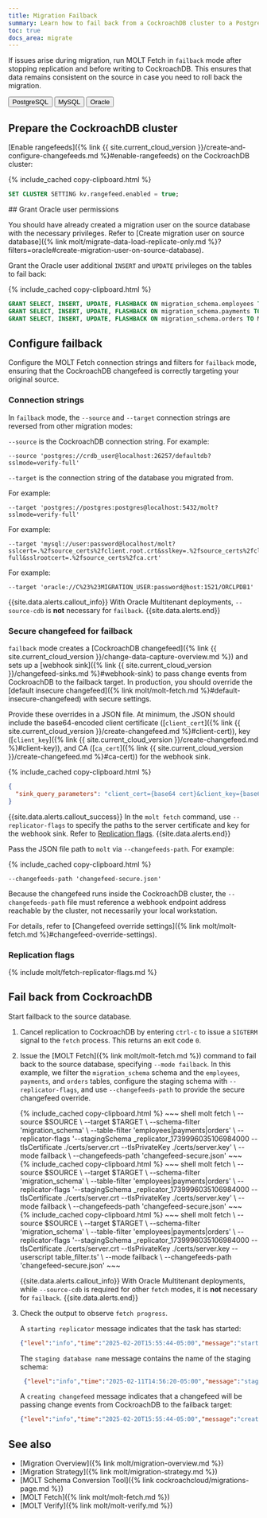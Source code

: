 ```yaml
---
title: Migration Failback
summary: Learn how to fail back from a CockroachDB cluster to a PostgreSQL or MySQL database.
toc: true
docs_area: migrate
---
```


If issues arise during migration, run MOLT Fetch in `failback` mode after stopping replication and before writing to CockroachDB. This ensures that data remains consistent on the source in case you need to roll back the migration.

<div class="filters filters-big clearfix">
    <button class="filter-button" data-scope="postgres">PostgreSQL</button>
    <button class="filter-button" data-scope="mysql">MySQL</button>
    <button class="filter-button" data-scope="oracle">Oracle</button>
</div>

## Prepare the CockroachDB cluster

[Enable rangefeeds]({% link {{ site.current_cloud_version }}/create-and-configure-changefeeds.md %}#enable-rangefeeds) on the CockroachDB cluster:

{% include_cached copy-clipboard.html %}
~~~ sql
SET CLUSTER SETTING kv.rangefeed.enabled = true;
~~~

<section class="filter-content" markdown="1" data-scope="oracle">
## Grant Oracle user permissions

You should have already created a migration user on the source database with the necessary privileges. Refer to [Create migration user on source database]({% link molt/migrate-data-load-replicate-only.md %}?filters=oracle#create-migration-user-on-source-database).

Grant the Oracle user additional `INSERT` and `UPDATE` privileges on the tables to fail back:

{% include_cached copy-clipboard.html %}
~~~ sql
GRANT SELECT, INSERT, UPDATE, FLASHBACK ON migration_schema.employees TO MIGRATION_USER;
GRANT SELECT, INSERT, UPDATE, FLASHBACK ON migration_schema.payments TO MIGRATION_USER;
GRANT SELECT, INSERT, UPDATE, FLASHBACK ON migration_schema.orders TO MIGRATION_USER;
~~~
</section>

## Configure failback

Configure the MOLT Fetch connection strings and filters for `failback` mode, ensuring that the CockroachDB changefeed is correctly targeting your original source.

### Connection strings

In `failback` mode, the `--source` and `--target` connection strings are reversed from other migration modes: 

`--source` is the CockroachDB connection string. For example:

~~~
--source 'postgres://crdb_user@localhost:26257/defaultdb?sslmode=verify-full'
~~~

`--target` is the connection string of the database you migrated from.

<section class="filter-content" markdown="1" data-scope="postgres">
For example:

~~~
--target 'postgres://postgres:postgres@localhost:5432/molt?sslmode=verify-full'
~~~
</section>

<section class="filter-content" markdown="1" data-scope="mysql">
For example:

~~~
--target 'mysql://user:password@localhost/molt?sslcert=.%2fsource_certs%2fclient.root.crt&sslkey=.%2fsource_certs%2fclient.root.key&sslmode=verify-full&sslrootcert=.%2fsource_certs%2fca.crt'
~~~
</section>

<section class="filter-content" markdown="1" data-scope="oracle">
For example:

~~~
--target 'oracle://C%23%23MIGRATION_USER:password@host:1521/ORCLPDB1'
~~~

{{site.data.alerts.callout_info}}
With Oracle Multitenant deployments, `--source-cdb` is **not** necessary for `failback`.
{{site.data.alerts.end}}
</section>

### Secure changefeed for failback

`failback` mode creates a [CockroachDB changefeed]({% link {{ site.current_cloud_version }}/change-data-capture-overview.md %}) and sets up a [webhook sink]({% link {{ site.current_cloud_version }}/changefeed-sinks.md %}#webhook-sink) to pass change events from CockroachDB to the failback target. In production, you should override the [default insecure changefeed]({% link molt/molt-fetch.md %}#default-insecure-changefeed) with secure settings. 

Provide these overrides in a JSON file. At minimum, the JSON should include the base64-encoded client certificate ([`client_cert`]({% link {{ site.current_cloud_version }}/create-changefeed.md %}#client-cert)), key ([`client_key`]({% link {{ site.current_cloud_version }}/create-changefeed.md %}#client-key)), and CA ([`ca_cert`]({% link {{ site.current_cloud_version }}/create-changefeed.md %}#ca-cert)) for the webhook sink.

{% include_cached copy-clipboard.html %}
~~~ json
{
  "sink_query_parameters": "client_cert={base64 cert}&client_key={base64 key}&ca_cert={base64 CA cert}"
}
~~~

{{site.data.alerts.callout_success}}
In the `molt fetch` command, use `--replicator-flags` to specify the paths to the server certificate and key for the webhook sink. Refer to [Replication flags](#replication-flags).
{{site.data.alerts.end}}

Pass the JSON file path to `molt` via `--changefeeds-path`. For example:

{% include_cached copy-clipboard.html %}
~~~ 
--changefeeds-path 'changefeed-secure.json'
~~~

Because the changefeed runs inside the CockroachDB cluster, the `--changefeeds-path` file must reference a webhook endpoint address reachable by the cluster, not necessarily your local workstation.

For details, refer to [Changefeed override settings]({% link molt/molt-fetch.md %}#changefeed-override-settings).

### Replication flags

{% include molt/fetch-replicator-flags.md %}

## Fail back from CockroachDB

Start failback to the source database.

1. Cancel replication to CockroachDB by entering `ctrl-c` to issue a `SIGTERM` signal to the `fetch` process. This returns an exit code `0`.

1. Issue the [MOLT Fetch]({% link molt/molt-fetch.md %}) command to fail back to the source database, specifying `--mode failback`. In this example, we filter the `migration_schema` schema and the `employees`, `payments`, and `orders` tables, configure the staging schema with `--replicator-flags`, and use `--changefeeds-path` to provide the secure changefeed override.

    <section class="filter-content" markdown="1" data-scope="postgres">
    {% include_cached copy-clipboard.html %}
    ~~~ shell
    molt fetch \
    --source $SOURCE \
    --target $TARGET \
    --schema-filter 'migration_schema' \
    --table-filter 'employees|payments|orders' \
    --replicator-flags '--stagingSchema _replicator_1739996035106984000 --tlsCertificate ./certs/server.crt --tlsPrivateKey ./certs/server.key' \
    --mode failback \
    --changefeeds-path 'changefeed-secure.json'
    ~~~
    </section>

    <section class="filter-content" markdown="1" data-scope="mysql">
    {% include_cached copy-clipboard.html %}
    ~~~ shell
    molt fetch \
    --source $SOURCE \
    --target $TARGET \
    --schema-filter 'migration_schema' \
    --table-filter 'employees|payments|orders' \
    --replicator-flags '--stagingSchema _replicator_1739996035106984000 --tlsCertificate ./certs/server.crt --tlsPrivateKey ./certs/server.key' \
    --mode failback \
    --changefeeds-path 'changefeed-secure.json'
    ~~~
    </section>

    <section class="filter-content" markdown="1" data-scope="oracle">
    {% include_cached copy-clipboard.html %}
    ~~~ shell
    molt fetch \
    --source $SOURCE \
    --target $TARGET \
    --schema-filter 'migration_schema' \
    --table-filter 'employees|payments|orders' \
    --replicator-flags '--stagingSchema _replicator_1739996035106984000 --tlsCertificate ./certs/server.crt --tlsPrivateKey ./certs/server.key --userscript table_filter.ts' \
    --mode failback \
    --changefeeds-path 'changefeed-secure.json'
    ~~~

    {{site.data.alerts.callout_info}}
    With Oracle Multitenant deployments, while `--source-cdb` is required for other `fetch` modes, it is **not** necessary for `failback`.
    {{site.data.alerts.end}}
    </section>

1. Check the output to observe `fetch progress`.

    A `starting replicator` message indicates that the task has started:

    ~~~ json
    {"level":"info","time":"2025-02-20T15:55:44-05:00","message":"starting replicator"}
    ~~~

    The `staging database name` message contains the name of the staging schema:

    ~~~ json
     {"level":"info","time":"2025-02-11T14:56:20-05:00","message":"staging database name: _replicator_1739303283084207000"}
    ~~~

    A `creating changefeed` message indicates that a changefeed will be passing change events from CockroachDB to the failback target:

    ~~~ json
    {"level":"info","time":"2025-02-20T15:55:44-05:00","message":"creating changefeed on the source CRDB database"}
    ~~~

## See also

- [Migration Overview]({% link molt/migration-overview.md %})
- [Migration Strategy]({% link molt/migration-strategy.md %})
- [MOLT Schema Conversion Tool]({% link cockroachcloud/migrations-page.md %})
- [MOLT Fetch]({% link molt/molt-fetch.md %})
- [MOLT Verify]({% link molt/molt-verify.md %})